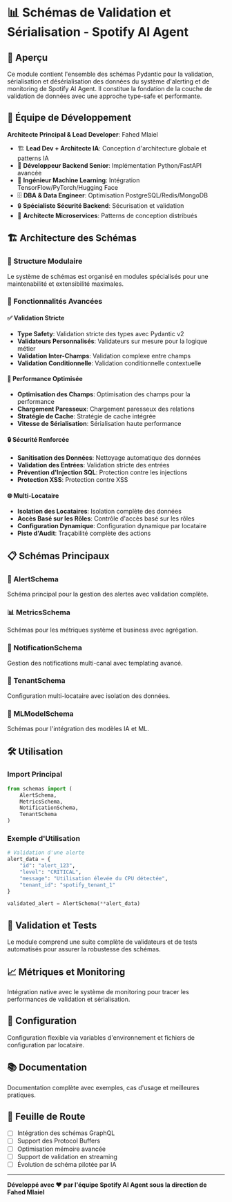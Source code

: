 # 📊 Schémas de Validation et Sérialisation - Spotify AI Agent

## 🎯 Aperçu

Ce module contient l'ensemble des schémas Pydantic pour la validation, sérialisation et désérialisation des données du système d'alerting et de monitoring de Spotify AI Agent. Il constitue la fondation de la couche de validation de données avec une approche type-safe et performante.

## 👥 Équipe de Développement

**Architecte Principal & Lead Developer**: Fahed Mlaiel
- 🏗️ **Lead Dev + Architecte IA**: Conception d'architecture globale et patterns IA
- 🐍 **Développeur Backend Senior**: Implémentation Python/FastAPI avancée
- 🤖 **Ingénieur Machine Learning**: Intégration TensorFlow/PyTorch/Hugging Face
- 🗄️ **DBA & Data Engineer**: Optimisation PostgreSQL/Redis/MongoDB
- 🔒 **Spécialiste Sécurité Backend**: Sécurisation et validation
- 🔧 **Architecte Microservices**: Patterns de conception distribués

## 🏗️ Architecture des Schémas

### 📁 Structure Modulaire

Le système de schémas est organisé en modules spécialisés pour une maintenabilité et extensibilité maximales.

### 🔧 Fonctionnalités Avancées

#### ✅ Validation Stricte
- **Type Safety**: Validation stricte des types avec Pydantic v2
- **Validateurs Personnalisés**: Validateurs sur mesure pour la logique métier
- **Validation Inter-Champs**: Validation complexe entre champs
- **Validation Conditionnelle**: Validation conditionnelle contextuelle

#### 🚀 Performance Optimisée
- **Optimisation des Champs**: Optimisation des champs pour la performance
- **Chargement Paresseux**: Chargement paresseux des relations
- **Stratégie de Cache**: Stratégie de cache intégrée
- **Vitesse de Sérialisation**: Sérialisation haute performance

#### 🔒 Sécurité Renforcée
- **Sanitisation des Données**: Nettoyage automatique des données
- **Validation des Entrées**: Validation stricte des entrées
- **Prévention d'Injection SQL**: Protection contre les injections
- **Protection XSS**: Protection contre XSS

#### 🌐 Multi-Locataire
- **Isolation des Locataires**: Isolation complète des données
- **Accès Basé sur les Rôles**: Contrôle d'accès basé sur les rôles
- **Configuration Dynamique**: Configuration dynamique par locataire
- **Piste d'Audit**: Traçabilité complète des actions

## 📋 Schémas Principaux

### 🚨 AlertSchema
Schéma principal pour la gestion des alertes avec validation complète.

### 📊 MetricsSchema
Schémas pour les métriques système et business avec agrégation.

### 🔔 NotificationSchema
Gestion des notifications multi-canal avec templating avancé.

### 🏢 TenantSchema
Configuration multi-locataire avec isolation des données.

### 🤖 MLModelSchema
Schémas pour l'intégration des modèles IA et ML.

## 🛠️ Utilisation

### Import Principal
```python
from schemas import (
    AlertSchema,
    MetricsSchema,
    NotificationSchema,
    TenantSchema
)
```

### Exemple d'Utilisation
```python
# Validation d'une alerte
alert_data = {
    "id": "alert_123",
    "level": "CRITICAL",
    "message": "Utilisation élevée du CPU détectée",
    "tenant_id": "spotify_tenant_1"
}

validated_alert = AlertSchema(**alert_data)
```

## 🧪 Validation et Tests

Le module comprend une suite complète de validateurs et de tests automatisés pour assurer la robustesse des schémas.

## 📈 Métriques et Monitoring

Intégration native avec le système de monitoring pour tracer les performances de validation et sérialisation.

## 🔧 Configuration

Configuration flexible via variables d'environnement et fichiers de configuration par locataire.

## 📚 Documentation

Documentation complète avec exemples, cas d'usage et meilleures pratiques.

## 🚀 Feuille de Route

- [ ] Intégration des schémas GraphQL
- [ ] Support des Protocol Buffers
- [ ] Optimisation mémoire avancée
- [ ] Support de validation en streaming
- [ ] Évolution de schéma pilotée par IA

---

**Développé avec ❤️ par l'équipe Spotify AI Agent sous la direction de Fahed Mlaiel**
